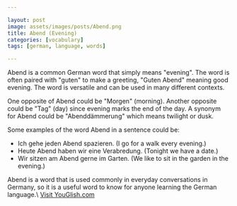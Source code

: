 ```yaml
---

layout: post
image: assets/images/posts/Abend.png
title: Abend (Evening)
categories: [vocabulary]
tags: [german, language, words]

---
```


Abend is a common German word that simply means "evening". The word is often paired with "guten" to make a greeting, "Guten Abend" meaning good evening. The word is versatile and can be used in many different contexts.

One opposite of Abend could be "Morgen" (morning). Another opposite could be "Tag" (day) since evening marks the end of the day. A synonym for Abend could be "Abenddämmerung" which means twilight or dusk.

Some examples of the word Abend in a sentence could be:

- Ich gehe jeden Abend spazieren. (I go for a walk every evening.)
- Heute Abend haben wir eine Verabredung. (Tonight we have a date.)
- Wir sitzen am Abend gerne im Garten. (We like to sit in the garden in the evening.)

Abend is a word that is used commonly in everyday conversations in Germany, so it is a useful word to know for anyone learning the German language.\ <a id="yg-widget-0" class="youglish-widget" data-query="Abend" data-lang="german" data-components="8412" data-auto-start="0" data-bkg-color="theme_light" data-title="How%20to%20pronounce%20Abend%20in%20German"  rel="nofollow" href="https://youglish.com">Visit YouGlish.com</a><script async src="https://youglish.com/public/emb/widget.js" charset="utf-8"></script>